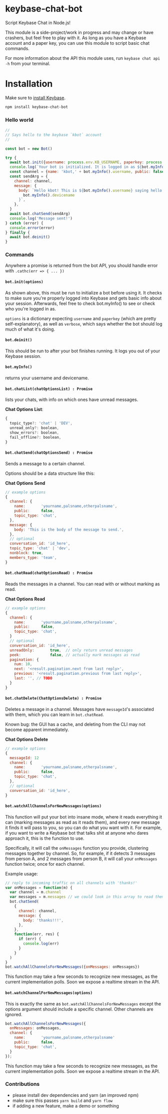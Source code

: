 # keybase-chat-bot

Script Keybase Chat in Node.js!

This module is a side-project/work in progress and may change or have crashers, but feel free to play with it. As long as you have a Keybase account and a paper key, you can use this module to script basic chat commands.

For more information about the API this module uses, run `keybase chat api -h` from your terminal.

# Installation

Make sure to [install Keybase](https://keybase.io/download).

```bash
npm install keybase-chat-bot
```

### Hello world

```javascript
//
// Says hello to the keybase `kbot` account
//

const bot = new Bot()

try {
  await bot.init({username: process.env.KB_USERNAME, paperkey: process.env.KB_PAPERKEY, verbose: false})
  console.log(`Your bot is initialized. It is logged in as ${bot.myInfo().username}`)
  const channel = {name: 'kbot,' + bot.myInfo().username, public: false, topic_type: 'chat'}
  const sendArg = {
    channel: channel,
    message: {
      body: `Hello kbot! This is ${bot.myInfo().username} saying hello from my device ${
        bot.myInfo().devicename
      }`,
    },
  }
  await bot.chatSend(sendArg)
  console.log('Message sent!')
} catch (error) {
  console.error(error)
} finally {
  await bot.deinit()
}
```

### Commands

Anywhere a promise is returned from the bot API, you should handle error with `.cathc(err => { ... })`

#### `bot.init(options)`

As shown above, this must be run to initialize a bot before using it. It checks to make sure you're properly logged into Keybase and gets basic info about your session. Afterwards, feel free to check bot.myInfo() to see or check who you're logged in as.

`options` is a dictionary expecting `username` and `paperkey` (which are pretty self-explanatory), as well as `verbose`, which says whether the bot should log much of what it's doing.

#### `bot.deinit()`

This should be run to after your bot finishes running. It logs you out of your Keybase session.

#### `bot.myInfo()`

returns your username and devicename.

#### `bot.chatList(chatOptionsList) : Promise`

lists your chats, with info on which ones have unread messages.

**Chat Options List**:

```javascript
{
  topic_type?: 'chat' | 'DEV',
  unread_only?: boolean,
  show_errors?: boolean,
  fail_offline?: boolean,
}
```

#### `bot.chatSend(chatOptionsSend) : Promise`

Sends a message to a certain channel.

Options should be a data structure like this:

**Chat Options Send**

```javascript
// example options
{
  channel: {
    name:       'yourname,palsname,otherpalsname',
    public:     false,
    topic_type: 'chat',
  },
  message: {
    body: 'This is the body of the message to send.',
  },
  // optional
  conversation_id: 'id_here',
  topic_type: 'chat' | 'dev',
  nonblock: true,
  members_type: 'team',
}
```

#### `bot.chatRead(chatOptionsRead) : Promise`

Reads the messages in a channel. You can read with or without marking as read.

**Chat Options Read**

```javascript
// example options
{
  channel: {
    name:       'yourname,palsname,otherpalsname',
    public:     false,
    topic_type: 'chat',
  }
  // optional
  conversation_id: 'id_here',
  unreadOnly:       true,  // only return unread messages
  peek:             false, // actually mark messages as read
  pagination: {
    num: 10,
    next: '<result.pagination.next from last reply>',
    previous: '<result.pagination.previous from last reply>',
    last: '', // TODO
  }
}
```

#### `bot.chatDelete(ChatOptionsDelete) : Promise`

Deletes a message in a channel. Messages have `messageId`'s associated with them, which you can learn in `bot.chatRead`.

Known bug: the GUI has a cache, and deleting from the CLI may not become apparent immediately.

**Chat Options Delete**

```javascript
// example options
{
  messageId: 12
  channel: {
    name:       'yourname,palsname,otherpalsname',
    public:     false,
    topic_type: 'chat',
  },
  // optional
  conversation_id: 'id_here',
}
```

#### `bot.watchAllChannelsForNewMessages(options)`

This function will put your bot into insane mode, where it reads everything it can (marking messages as read as it reads them), and every new message it finds it will pass to you, so you can do what you want with it. For example, if you want to write a Keybase bot that talks shit at anyone who dares approach it, this is the function to use.

Specifically, it will call the `onMessages` function you provide, clustering messages together by channel. So, for example, if it detects 3 messages from person A, and 2 messages from person B, it will call your `onMessages` function twice; once for each channel.

Example usage:

```javascript
// reply to incoming traffic on all channels with 'thanks!'
var onMessages = function(m) {
  var channel = m.channel
  var messages = m.messages // we could look in this array to read them and write custom replies
  bot.chatSend(
    {
      channel: channel,
      message: {
        body: 'thanks!!!',
      },
    },
    function(err, res) {
      if (err) {
        console.log(err)
      }
    }
  )
}
bot.watchAllChannelsForNewMessages({onMessages: onMessages})
```

This function may take a few seconds to recognize new messages, as the current implementation polls. Soon we expose a realtime stream in the API.

#### `bot.watchChannelForNewMessages(options)`

This is exactly the same as `bot.watchAllChannelsForNewMessages` except the options argument should include a specific channel. Other channels are ignored.

```javascript
bot.watchAllChannelsForNewMessages({
  onMessages: onMessages,
  channel: {
    name:       'yourname,palsname,otherpalsname'
    public:     false,
    topic_type: 'chat',
  }
});
```

This function may take a few seconds to recognize new messages, as the current implementation polls. Soon we expose a realtime stream in the API.

### Contributions

- please install dev dependencies and yarn (an improved npm)
- make sure this passes `yarn build` and `yarn flow`
- if adding a new feature, make a demo or something
